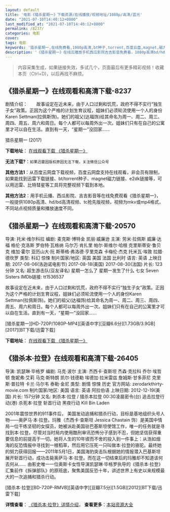 ```yaml
---
layout: default
title: '电影《猎杀星期一》下载资源/在线播放/视频地址/1080p/高清/蓝光'
date: "2021-07-10T14:40:12+0800"
last_modified_at: "2021-07-10T14:40:12+0800"
permalink: /8237/
categories: 电影
cover:
tags: 电影
keywords: '猎杀星期一,在线免费看,1080p高清,bt种子,torrent,百度云盘,magnet,磁力链,迅雷下载资源'
description: '《猎杀星期一》在线云播放手机西瓜影院吉吉影音免费看，1080p高清bd/hd未删减完整版和tc抢先枪版，mkv/mp4格式，附带bt/torrent种子、magnet/磁力链、百度云盘、网盘资源迅雷下载链接'
---
```


>内容采集生成，如果链接失效，多试几个，页面最后有更多精彩视频！收藏本页（Ctrl+D)，以后再找不麻烦。


## 《猎杀星期一》在线观看和高清下载-8237

剧情介绍：　　故事设定在近未来，由于人口过剩和饥荒，政府不得不实行“独生子女”政策。正因为这个严格的计划生育议程，姐妹们必须轮流使用一个人的身份Karen Settman(拉佩斯饰)。她们的祖父(达福饰)给其命名为周一、周二、周三、周四、周五、周六和周日。每个人都可以每周外出一次。姐妹们只有在自己的公寓里才可以自在生活。直到有一天，“星期一”没回家......


猎杀星期一 (2017)

**下载地址**： [在线观看下载 《猎杀星期一》](https://www.btbtdy.me/btdy/dy11347.html) 


**无法下载?**：`如果迅雷因版权原因无法下载，关注微信公众号 `

**其他方法1**：从百度云网盘下载视频，百度云网盘支持在线观看，非会员有限制，如果能找到迅雷下载链接、bt/torrent种子、magnet磁力链接、e2dk链接等，可以用迅雷、比特彗星等工具将完整视频下载到本地。

**其他方法2**：用手机云播、西瓜影院、吉吉影音等在线免费观看《猎杀星期一》，一般提供1080p高清、hd/bd高清视频、tc抢先版视频，视频为mkv或mp4格式，不同站点视频质量和播放速度不同。


## 《猎杀星期一》在线观看和高清下载-20570

导演: 托米·维尔科拉 编剧: 麦克斯·博特金 凯丽·威廉逊 主演: 劳米·拉佩斯 威廉·达福 格伦·克洛斯 罗伯特·瓦格纳 马尔万·肯扎里 帕尔·斯维尔·哈根 克里斯蒂安·鲁贝克 维加·霍尔 亚历山大·阮 斯蒂格·弗洛德·亨里克森 卡梅伦·杰克 托米瓦·埃敦 拉腊·德坎罗 类型: 科幻 惊悚 制片国家/地区: 英国 美国 法国 比利时 语言: 英语 上映日期: 2017-08-06(洛迦诺电影节) 2017-08-18(美国) 2017-08-30(法国) 片长: 123分钟 又名: 超生游击队(豆友译名) 星期一怎么了 星期一发生了什么 七女 Seven Sisters IMDb链接: tt1536537

故事设定在近未来，由于人口过剩和饥荒，政府不得不实行“独生子女”政策。正因为这个严格的计划生育议程，姐妹们必须轮流使用一个人的身份Karen Settman(拉佩斯饰)。她们的祖父(达福饰)给其命名为周一、周二、周三、周四、周五、周六和周日。每个人都可以每周外出一次。姐妹们只有在自己的公寓里才可以自在生活。直到有一天，“星期一”没回家……


[猎杀星期一][HD-720P/1080P-MP4][英语中字][豆瓣6.6分][1.73GB/3.9GB][2017][BT下载/迅雷下载]

**下载地址**： [在线观看下载 《猎杀星期一》](https://www.btdx8.com/torrent/lsxqy_2017.html) 


## 《猎杀本·拉登》在线观看和高清下载-26405

导演: 凯瑟琳·毕格罗 编剧: 马克·波尔 主演: 杰西卡·查斯坦 杰森·克拉科 乔尔·埃哲顿 詹妮弗·艾莉 马克·斯特朗 凯尔·钱德勒 埃德加·拉米雷兹 詹姆斯·甘多菲尼 克里斯·普拉特 卡兰·马尔韦 泰勒·金尼 类型: 剧情 惊悚 历史 官方网站: zerodarkthirty-movie.com 制片国家/地区: 美国 语言: 英语 阿拉伯语 上映日期: 2012-12-19(美国) 片长: 157分钟 又名: 刺杀本·拉登 / 猎杀本拉登 00:30凌晨密令(台) 追击拉登行动(港) 杀死本·拉登 斩首行动 黑夜行动 Kill Bin Laden

2001年震惊世界的911事件后， 美国发动追捕和猎杀行动，目标是基地组织头号人物——奥萨马·本·拉登。玛雅（杰西卡·查斯坦 Jessica Chastain 饰）是美国中情局一位干练坚韧的女探员，她被派赴美国驻巴基斯坦使馆工作，唯一的任务就是寻找到本·拉登。尽管对当时局内使用酷刑审讯恐怖分子感到不忍，但她坚信获得重要信息的前提高于一切。她将人生的10年锲而不舍的投入到一件事上：从浩如烟海的反恐情报中寻找到一根稻草，然后用它压死一只叫做本·拉登的骆驼。最终她的努力获得回报——2011年5月1日，美国海豹突击队根据她的情报潜入巴基斯坦展开斩首行动，成功击毙奥萨马·本·拉登。而在这一切结束后的玛雅却不知道该何去何从…… 由影史唯一一位奥斯卡女性导演凯瑟琳·毕格罗执导的《猎杀本·拉登》汇集前作《拆弹部队》的原班底，聚焦美国反恐十年，讲述世界上有史以来规模最大的一次追捕和猎杀行动。


[猎杀本·拉登][BD-720P-RMVB][英语中字][豆瓣7.5分][1.5GB][2012][BT下载/迅雷下载]

**详情查看**： [《猎杀本·拉登》详情介绍](/movie/26405/)， **查看更多**：[本站资源大全](/movie/t/all/)

